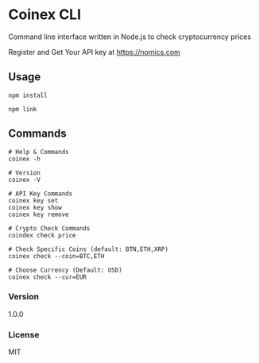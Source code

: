 # Coinex CLI

Command line interface written in Node.js to check cryptocurrency prices

Register and Get Your API key at https://nomics.com

## Usage

```
npm install

npm link
```

## Commands

```
# Help & Commands
coinex -h

# Version
coinex -V

# API Key Commands
coinex key set
coinex key show
coinex key remove

# Crypto Check Commands
coindex check price

# Check Specific Coins (default: BTN,ETH,XRP)
coinex check --coin=BTC,ETH

# Choose Currency (Default: USD)
coinex check --cur=EUR
```

### Version

1.0.0

### License

MIT
